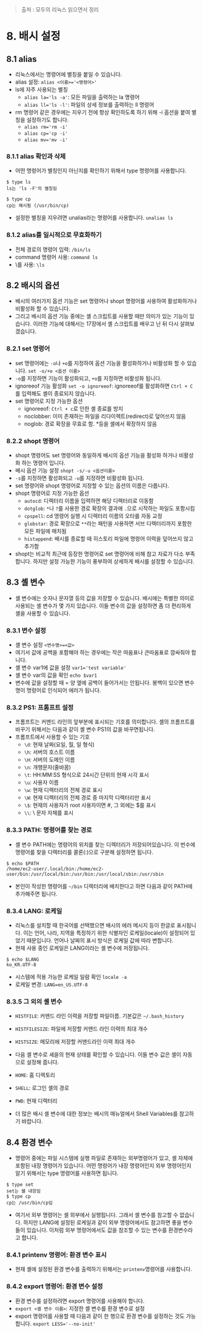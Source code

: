 > 출처 :  모두의 리눅스 읽으면서 정리 

# 8. 배시 설정
## 8.1 alias
- 리눅스에서는 명령어에 별칭을 붙일 수 있습니다. 
- alias 설정: `alias <이름>='<명령어>'`
- ls에 자주 사용되는 별칭
  * `alias la='ls -a'`: 모든 파일을 출력하는 la 명령어
  * `alias ll='ls -l'`: 파일의 상세 정보를 출력하는 ll 명령어
- rm 명령어 같은 경우에는 지우기 전에 항상 확인하도록 하기 위해 -i 옵션을 붙여 별칭을 설정하기도 합니다.
  * `alias rm='rm -i'`
  * `alias cp='cp -i'`
  * `alias mv='mv -i'`

### 8.1.1 alias 확인과 삭제
- 어떤 명령어가 별칭인지 아닌지를 확인하기 위해서 type 명령어를 사용합니다.
```shell
$ type ls
ls는 'ls -F'의 별칭임

$ type cp
cp는 해시됨 (/usr/bin/cp)
```
- 설정한 별칭을 지우려면 unalias라는 명령어를 사용합니다. `unalias ls`

### 8.1.2 alias를 일시적으로 무효화하기
- 전체 경로의 명령어 입력: `/bin/ls`
- command 명령어 사용: `command ls`
- \를 사용: `\ls`

## 8.2 배시의 옵션
- 배시의 여러가지 옵션 기능은 set 명령어나 shopt 명령어를 사용하여 활성화하거나 비활성화 할 수 있습니다.
- 그리고 배시의 옵션 기능 중에는 셸 스크립트를 사용할 때만 의미가 있는 기능이 있습니다. 이러한 기능에 대해서는 17장에서 셸 스크립트를
배우고 난 뒤 다시 살펴보겠습니다.

### 8.2.1 set 명령어
- set 명령어에는 `-o`나 `+o`를 지정하여 옵션 기능을 활성화하거나 비활성화 할 수 있습니다. `set -o/+o <옵션 이름>`
- `-o`를 지정하면 기능이 활성화되고, `+o`를 지정하면 비활성화 됩니다.
- ignoreeof 기능 활성화 `set -o ignoreeof`: ignoreeof를 활성화하면 `Ctrl + C`를 입력해도 셸이 종료되지 않습니다.
- set 명령어로 지정 가능한 옵션
  * ignoreeof: `Ctrl + c`로 인한 셸 종료를 방지
  * noclobber: 이미 존재하는 파일을 리다이렉트(redirect)로 덮어쓰지 않음
  * noglob: 경로 확장을 무효로 함. *등을 셸에서 확장하지 않음

### 8.2.2 shopt 명령어
- shopt 명령어도 set 명령어와 동일하게 배시의 옵션 기능을 활성화 하거나 비활성화 하는 명령어 입니다.
- 배시 옵션 기능 설정 `shopt -s/-u <옵션이름>`
- `-s`를 지정하면 활성화되고 `-u`를 지정하면 비활성화 됩니다.
- set 명령어와 shopt 명령어로 지정할 수 있는 옵션의 이름은 다릅니다.
- shopt 명령어로 지정 가능한 옵션
  * `autocd`: 디렉터리 이름을 입력하면 해당 디렉터리로 이동함
  * `dotglob`: `*`나 `?`를 사용한 경로 확장의 결과애 `.`으로 시작하는 파일도 포함시킴
  * `cpspell`: cd 명령어 실행 시 디렉터리 이름의 오타를 자동 교정
  * `globstar`: 경로 확장으로 `**`라는 패턴을 사용하면 서브 디렉터리까지 포함한 모든 파일에 매치됨
  * `histappend`: 배시를 종료할 때 히스토리 파일에 명령어 이력을 덮어쓰지 않고 추가함
- shopt는 비교적 최근에 등장한 명령어로 set 명령어에 비해 참고 자료가 다소 부족합니다. 하지만 설정 가능한 기능이 풍부하여 상세하게
배시를 설정할 수 있습니다.

## 8.3 셸 변수
- 셸 변수에는 숫자나 문자열 등의 값을 저장할 수 있습니다. 배시에는 특별한 의미로 사용되는 셸 변수가 몇 가지 있습니다. 이들 변수의 값을
설정하면 좀 더 편리하게 셸을 사용할 수 있습니다.

### 8.3.1 변수 설정
- 셸 변수 설정 `<변수명>=<값>`
- 여기서 값에 공백을 포함해야 하는 경우에는 작은 따옴표나 큰따옴표로 깜싸줘야 합니다.
- 셸 변수 var1에 값을 설정 `var1='test variable'`
- 셸 변수 var의 값을 확인 `echo $var1`
- 변수에 값을 설정할 때 = 양 옆에 공백이 들어가서는 안됩니다. 봉백이 있으면 변수명이 명령어로 인식되어 에러가 됩니다.

### 8.3.2 PS1: 프롬프트 설정
- 프롬프트는 커맨드 라인의 앞부분에 표시되는 기호를 의미합니다. 셸의 프롬프트를 바꾸기 위해서는 다음과 같이 셸 변수 PS1의 값을 바꾸면됩니다.
- 프롬프트에서 사용할 수 있는 기호
  * `\d`: 현재 날짜(요일, 월, 일 형식)
  * `\h`: 서버의 호스트 이름
  * `\H`: 서버의 도메인 이름
  * `\n`: 개행문자(줄바꿈)
  * `\t`: HH:MM:SS 형식으로 24시간 단위의 현재 시각 표시
  * `\u`: 사용자 이름
  * `\w`: 현재 디렉터리의 전체 경로 표시
  * `\W`: 현재 디렉터리의 전체 경로 중 마지막 디렉터리만 표시
  * `\$`: 현재의 사용자가 root 사용자이면 #, 그 외에는 $를 표시
  * `\\`: \ 문자 자체를 표시

### 8.3.3 PATH: 명령어를 찾는 경로
- 셸 변수 PATH에는 명령어의 위치를 찾는 디렉터리가 저장되어있습니다. 이 번수에 명령어를 찾을 디렉터리를 콜론(:)으로 구분해 설정하면 됩니다.
```shell
$ echo $PATH
/home/ec2-user/.local/bin:/home/ec2-user/bin:/usr/local/bin:/usr/bin:/usr/local/sbin:/usr/sbin
```
- 본인이 작성한 명령어를 `~/bin` 디렉터리에 배치한다고 하면 다음과 같이 PATH에 추가해주면 됩니다.

### 8.3.4 LANG: 로케일
- 리눅스를 설치할 때 한국어를 선택했으면 배시의 에러 메시지 등이 한글로 표시됩니다. 이는 언어, 나라, 지역을 특정하기 위한 식별자인 로케일(locale)이
설정되어 있었기 때문입니다. 언어나 날짜의 표시 방식은 로케일 값에 따라 변합니다.
- 현재 사용 중인 로케일은 LANG이라는 셸 변수에 저장됩니다.
```shell
$ echo $LANG
ko_KR.UTF-8
```
- 시스템에 적용 가능한 로케일 일람 확인 `locale -a`
- 로케일 변경: `LANG=en_US.UTF-8`

### 8.3.5 그 외의 셸 변수
- `HISTFILE`: 커맨드 라인 이력을 저장할 파일이름. 기본값은 `~/.bash_history`
- `HISTFILESIZE`: 파일에 저장할 커맨드 라인 이력의 최대 개수
- `HISTSIZE`: 메모리에 저장할 커맨드라인 이력 최대 개수

- 다음 셸 변수로 셰을의 현재 상태를 확인할 수 있습니다. 이들 변수 값은 셸이 자동으로 설정해 줍니다.
- `HOME`: 홈 디렉토리
- `SHELL`: 로그인 셸의 경로
- `PWD`: 현재 디렉터리

- 더 많은 배시 셸 변수에 대한 정보는 배시의 매뉴얼에서 Shell Variables를 참고하기 바랍니다.

## 8.4 환경 변수
- 명령어 중에는 파일 시스템에 실행 파일로 존재하는 외부명령어가 있고, 셸 자체에 포함된 내장 명령어가 있습니다.
어떤 명령어가 내장 명령어인지 외부 명령어인지 알기 위해서는 type 명령어를 사용하면 됩니다.
```shell
$ type set 
set는 쉘 내장임
$ type cp
cp는 /usr/bin/cp임
```
- 여기서 외부 명령어는 셸 외부에서 실행됩니다. 그래서 셸 변수를 참고할 수 없습니다. 하지만 LANG에 설정된 로케일과 같이 외부 명령어에서도
참고하면 좋을 변수들이 있습니다. 이처럼 외부 명령어에서도 값을 참조할 수 있는 변수를 환경변수라고 합니다.

### 8.4.1 printenv 명령어: 환경 변수 표시
- 현재 셸에 설정된 환경 변수를 출력하기 위해서는 `printenv`명령어를 사용합니다.

### 8.4.2 export 명령어: 환경 변수 설정
- 환경 변수를 설정하려면 export 명령어를 사용해야 합니다.
- `export <셸 변수 이름>`: 지정한 셸 변수를 환경 변수로 설정
- export 명령어를 사용할 때 다음과 같이 한 행으로 환경 변수를 설정하는 것도 가능합니다. `export LESS='--no-init'`
